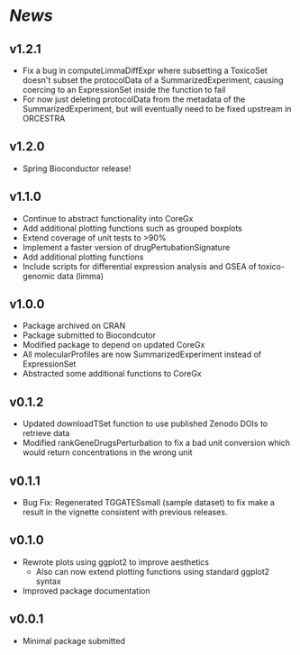 # *News*

## v1.2.1
* Fix a bug in computeLimmaDiffExpr where subsetting a ToxicoSet doesn't subset the protocolData of a SummarizedExperiment, causing coercing to an ExpressionSet inside the function to fail
* For now just deleting protocolData from the metadata of the SummarizedExperiment, but will eventually need to be fixed upstream in ORCESTRA

## v1.2.0
* Spring Bioconductor release!

## v1.1.0
* Continue to abstract functionality into CoreGx
* Add additional plotting functions such as grouped boxplots
* Extend coverage of unit tests to >90%
* Implement a faster version of drugPertubationSignature
* Add additional plotting functions
* Include scripts for differential expression analysis and GSEA of 
  toxico-genomic data (limma)

## v1.0.0
* Package archived on CRAN
* Package submitted to Biocondcutor
* Modified package to depend on updated CoreGx
* All molecularProfiles are now SummarizedExperiment instead of ExpressionSet
* Abstracted some additional functions to CoreGx

## v0.1.2
* Updated downloadTSet function to use published Zenodo DOIs to retrieve data
* Modified rankGeneDrugsPerturbation to fix a bad unit conversion which would return concentrations in the wrong unit

## v0.1.1
* Bug Fix: Regenerated TGGATESsmall (sample dataset) to fix make a result in the vignette consistent with previous releases.

## v0.1.0
* Rewrote plots using ggplot2 to improve aesthetics
  * Also can now extend plotting functions using standard ggplot2 syntax
* Improved package documentation  

## v0.0.1
* Minimal package submitted

